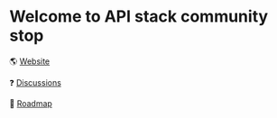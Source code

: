 # Welcome to API stack community stop

🌎 [Website](https://www.getapistack.com?utm_source=github&utm_medium=public_readme)

❓ [Discussions](https://github.com/api-stack/public/discussions)

🧐 [Roadmap](https://github.com/api-stack/public/projects/1)

